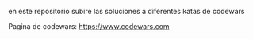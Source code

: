 en este repositorio subire las soluciones a diferentes katas de codewars

Pagina de codewars:
https://www.codewars.com

